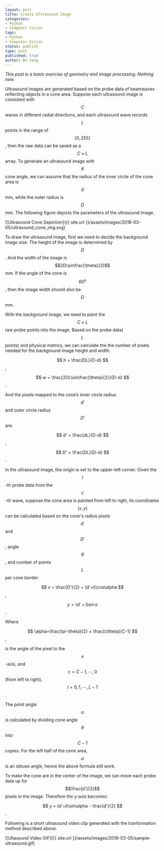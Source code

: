```yaml
---
layout: post
title: Create Ultrasound Image
categories:
- Python
- Computer Vision
tags:
- Python
- Computer Vision
status: publish
type: post
published: true
author: Bo Yang
---
```


_This post is a basic exercise of geometry and image processing. Nothing new._

Ultrasound images are generated based on the probe data of beamwaves reflecting objects in a cone area. Suppose each ultrasound image is consisted with $$C$$ waves in different radial directions, and each ultrasound wave records $$L$$ points in the range of $$[0,255]$$, then the raw data can be saved as a $$C \times L$$ array. To generate an ultrasound image with $$\theta$$ cone angle, we can assume that the radius of the inner circle of the cone area is $$d$$ mm, while the outer radius is $$D$$ mm. The following figure depicts the parameters of the ultrasound image. 

![Ultrasound Cone Depiction]({{ site.url }}/assets/images/2018-03-05/ultrasound_cone_img.svg)

To draw the ultrasound image, first we need to decide the background image size. The height of the image is determined by $$D$$. And the width of the image is $$2D\sin\frac{\theta}{2}$$ mm. If the angle of the cone is $$60^o$$, then the image width should also be $$D$$ mm.

With the background image, we need to paint the $$C \times L$$ raw probe points into the image. Based on the probe data($$L$$ points) and physical metrics, we can calculate the the number of pixels needed for the background image height and width:

$$ h = \frac{DL}{D-d} $$,

$$ w = \frac{2DL\sin\frac{\theta}{2}}{D-d} $$.

And the pixels mapped to the cone’s inner circle radius $$d'$$ and outer circle radius $$D'$$ are:

$$ d' = \frac{dL}{D-d} $$,

$$ D' = \frac{DL}{D-d} $$.

In the ultrasound image, the origin is set to the upper-left corner. Given the $$l$$-th probe data from the $$c$$-th wave, suppose the cone area is painted from left to right, its coordinates $$(x,y)$$ can be calculated based on the cone's radius pixels $$d'$$ and $$D'$$, angle $$\theta$$, and number of points $$L$$ per cone border:

$$ x = \frac{D'}{2} + (d'+l)\cos\alpha $$,

$$ y = (d'+l)\sin\alpha $$.

Where

$$ \alpha=\frac{\pi-\theta}{2} + \frac{c\theta}{C-1} $$,

is the angle of the pixel to the $$x$$-axis, and $$c=C-1, \cdots, 0$$ (from left to right), $$l=0,1,\cdots,L-1$$.

The point angle $$\alpha$$ is calculated by dividing cone angle $$\theta$$ into $$C-1$$ copies. For the left half of the cone area, $$\alpha$$ is an obtuse angle, hence the above formula still work.

To make the cone are in the center of the image, we can move each probe data up for $$\frac{d'}{2}$$ pixels in the image. Therefore the y-axis becomes:

$$ y = (d'+l)\sin\alpha - \frac{d'}{2} $$.

Following is a short ultrasound video clip generated with the tranformation method described above.

![Ultasound Video GIF]({{ site.url }}/assets/images/2018-03-05/sample-ultrasound.gif)

